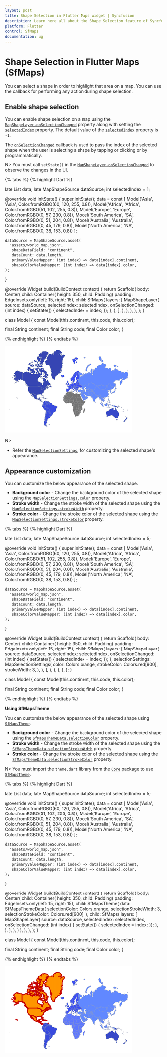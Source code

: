 ```yaml
---
layout: post
title: Shape Selection in Flutter Maps widget | Syncfusion
description: Learn here all about the Shape Selection feature of Syncfusion Flutter Maps (SfMaps) widget and more.
platform: Flutter
control: SfMaps
documentation: ug
---
```


# Shape Selection in Flutter Maps (SfMaps)

You can select a shape in order to highlight that area on a map. You can use the callback for performing any action during shape selection.

## Enable shape selection

You can enable shape selection on a map using the [`MapShapeLayer.onSelectionChanged`](https://pub.dev/documentation/syncfusion_flutter_maps/latest/maps/MapShapeLayer/onSelectionChanged.html) property along with setting the [`selectedIndex`](https://pub.dev/documentation/syncfusion_flutter_maps/latest/maps/MapShapeLayer/selectedIndex.html) property. The default value of the [`selectedIndex`](https://pub.dev/documentation/syncfusion_flutter_maps/latest/maps/MapShapeLayer/selectedIndex.html) property is `-1`.

The [`onSelectionChanged`](https://pub.dev/documentation/syncfusion_flutter_maps/latest/maps/MapShapeLayer/onSelectionChanged.html) callback is used to pass the index of the selected shape when the user is selecting a shape by tapping or clicking or by programmatically.

N> You must call `setState()` in the [`MapShapeLayer.onSelectionChanged`](https://pub.dev/documentation/syncfusion_flutter_maps/latest/maps/MapShapeLayer/onSelectionChanged.html) to observe the changes in the UI.

{% tabs %}
{% highlight Dart %}

late List<Model> data;
late MapShapeSource dataSource;
int selectedIndex = 1;

@override
void initState() {
    super.initState();
    data = const <Model>[
        Model('Asia', 'Asia', Color.fromRGBO(60, 120, 255, 0.8)),
        Model('Africa', 'Africa', Color.fromRGBO(51, 102, 255, 0.8)),
        Model('Europe', 'Europe', Color.fromRGBO(0, 57, 230, 0.8)),
        Model('South America', 'SA', Color.fromRGBO(0, 51, 204, 0.8)),
        Model('Australia', 'Australia', Color.fromRGBO(0, 45, 179, 0.8)),
        Model('North America', 'NA', Color.fromRGBO(0, 38, 153, 0.8))
    ];

    dataSource = MapShapeSource.asset(
      "assets/world_map.json",
       shapeDataField: "continent",
       dataCount: data.length,
       primaryValueMapper: (int index) => data[index].continent,
       shapeColorValueMapper: (int index) => data[index].color,
    );
}

@override
Widget build(BuildContext context) {
   return Scaffold(
      body: Center(
        child: Container(
          height: 350,
          child: Padding(
            padding: EdgeInsets.only(left: 15, right: 15),
            child: SfMaps(
              layers: [
                MapShapeLayer(
                   source: dataSource,
                   selectedIndex: selectedIndex,
                   onSelectionChanged: (int index) {
                     setState(() {
                        selectedIndex = index;
                     });
                   },
                ),
              ],
            ),
          ),
        ),
      ),
   );
}

class Model {
  const Model(this.continent, this.code, this.color);

  final String continent;
  final String code;
  final Color color;
}

{% endhighlight %}
{% endtabs %}

![Enable shape selection](images/selection/enable-shape-selection.png)

N>
* Refer the [`MapSelectionSettings`](https://pub.dev/documentation/syncfusion_flutter_maps/latest/maps/MapShapeLayer/selectionSettings.html), for customizing the selected shape's appearance.

## Appearance customization

You can customize the below appearance of the selected shape.

* **Background color** - Change the background color of the selected shape using the [`MapSelectionSettings.color`](https://pub.dev/documentation/syncfusion_flutter_maps/latest/maps/MapSelectionSettings/color.html) property.
* **Stroke width** - Change the stroke width of the selected shape using the [`MapSelectionSettings.strokeWidth`](https://pub.dev/documentation/syncfusion_flutter_maps/latest/maps/MapSelectionSettings/strokeWidth.html) property.
* **Stroke color** - Change the stroke color of the selected shape using the [`MapSelectionSettings.strokeColor`](https://pub.dev/documentation/syncfusion_flutter_maps/latest/maps/MapSelectionSettings/strokeColor.html) property.

{% tabs %}
{% highlight Dart %}

late List<Model> data;
late MapShapeSource dataSource;
int selectedIndex = 5;

@override
void initState() {
    super.initState();
    data = const <Model>[
        Model('Asia', 'Asia', Color.fromRGBO(60, 120, 255, 0.8)),
        Model('Africa', 'Africa', Color.fromRGBO(51, 102, 255, 0.8)),
        Model('Europe', 'Europe', Color.fromRGBO(0, 57, 230, 0.8)),
        Model('South America', 'SA', Color.fromRGBO(0, 51, 204, 0.8)),
        Model('Australia', 'Australia', Color.fromRGBO(0, 45, 179, 0.8)),
        Model('North America', 'NA', Color.fromRGBO(0, 38, 153, 0.8))
    ];

    dataSource = MapShapeSource.asset(
      "assets/world_map.json",
       shapeDataField: "continent",
       dataCount: data.length,
       primaryValueMapper: (int index) => data[index].continent,
       shapeColorValueMapper: (int index) => data[index].color,
    );
}

@override
Widget build(BuildContext context) {
   return Scaffold(
      body: Center(
        child: Container(
          height: 350,
          child: Padding(
            padding: EdgeInsets.only(left: 15, right: 15),
            child: SfMaps(
              layers: [
                MapShapeLayer(
                   source: dataSource,
                   selectedIndex: selectedIndex,
                   onSelectionChanged: (int index) {
                     setState(() {
                        selectedIndex = index;
                     });
                   },
                   selectionSettings: MapSelectionSettings(
                      color: Colors.orange,
                      strokeColor: Colors.red[900],
                      strokeWidth: 3,
                   ),
                ),
              ],
            ),
          ),
        ),
      ),
   );
}

class Model {
  const Model(this.continent, this.code, this.color);

  final String continent;
  final String code;
  final Color color;
}

{% endhighlight %}
{% endtabs %}

<b>Using SfMapsTheme</b>

You can customize the below appearance of the selected shape using [`SfMapsTheme`](https://pub.dev/documentation/syncfusion_flutter_core/latest/theme/SfMapsTheme-class.html).

* **Background color** - Change the background color of the selected shape using the [`SfMapsThemeData.selectionColor`](https://pub.dev/documentation/syncfusion_flutter_core/latest/theme/SfMapsThemeData/selectionColor.html) property.
* **Stroke width** - Change the stroke width of the selected shape using the [`SfMapsThemeData.selectionStrokeWidth`](https://pub.dev/documentation/syncfusion_flutter_core/latest/theme/SfMapsThemeData/selectionStrokeWidth.html) property.
* **Stroke color** - Change the stroke color of the selected shape using the [`SfMapsThemeData.selectionStrokeColor`](https://pub.dev/documentation/syncfusion_flutter_core/latest/theme/SfMapsThemeData/selectionStrokeColor.html) property.

N> You must import the `theme.dart` library from the [`Core`](https://pub.dev/packages/syncfusion_flutter_core) package to use [`SfMapsTheme`](https://pub.dev/documentation/syncfusion_flutter_core/latest/theme/SfMapsTheme-class.html).

{% tabs %}
{% highlight Dart %}

late List<Model> data;
late MapShapeSource dataSource;
int selectedIndex = 5;

@override
void initState() {
    super.initState();
    data = const <Model>[
        Model('Asia', 'Asia', Color.fromRGBO(60, 120, 255, 0.8)),
        Model('Africa', 'Africa', Color.fromRGBO(51, 102, 255, 0.8)),
        Model('Europe', 'Europe', Color.fromRGBO(0, 57, 230, 0.8)),
        Model('South America', 'SA', Color.fromRGBO(0, 51, 204, 0.8)),
        Model('Australia', 'Australia', Color.fromRGBO(0, 45, 179, 0.8)),
        Model('North America', 'NA', Color.fromRGBO(0, 38, 153, 0.8))
    ];

    dataSource = MapShapeSource.asset(
      "assets/world_map.json",
       shapeDataField: "continent",
       dataCount: data.length,
       primaryValueMapper: (int index) => data[index].continent,
       shapeColorValueMapper: (int index) => data[index].color,
    );
}

@override
Widget build(BuildContext context) {
    return Scaffold(
      body: Center(
        child: Container(
          height: 350,
          child: Padding(
            padding: EdgeInsets.only(left: 15, right: 15),
            child: SfMapsTheme(
              data: SfMapsThemeData(
                selectionColor: Colors.orange,
                selectionStrokeWidth: 3,
                selectionStrokeColor: Colors.red[900],
              ),
              child: SfMaps(
                layers: [
                  MapShapeLayer(
                     source: dataSource,
                     selectedIndex: selectedIndex,
                     onSelectionChanged: (int index) {
                        setState(() {
                           selectedIndex = index;
                        });
                     },
                  ),
                ],
              ),
            )
          ),
        ),
      ),
   );
}

class Model {
  const Model(this.continent, this.code, this.color);

  final String continent;
  final String code;
  final Color color;
}

{% endhighlight %}
{% endtabs %}

![Selection customization](images/selection/selection-customization.png)

